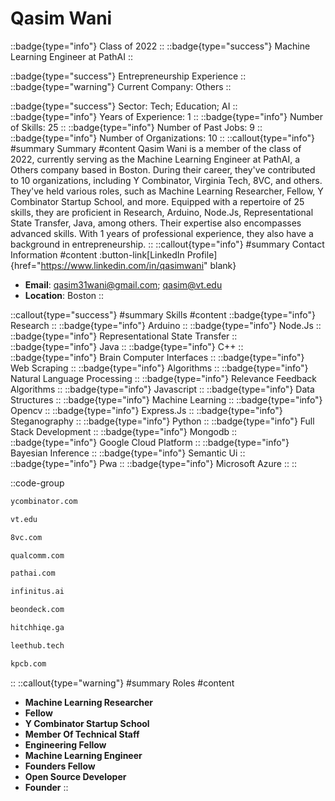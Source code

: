 # Qasim Wani
::badge{type="info"}
Class of 2022
::
::badge{type="success"}
Machine Learning Engineer at PathAI
::

::badge{type="success"}
Entrepreneurship Experience
::
::badge{type="warning"}
Current Company: Others
::

::badge{type="success"}
Sector: Tech; Education; AI
::
::badge{type="info"}
Years of Experience: 1
::
::badge{type="info"}
Number of Skills: 25
::
::badge{type="info"}
Number of Past Jobs: 9
::
::badge{type="info"}
Number of Organizations: 10
::
::callout{type="info"}
#summary
Summary
#content
Qasim Wani is a member of the class of 2022, currently serving as the Machine Learning Engineer at PathAI, a Others company based in Boston. During their career, they've contributed to 10 organizations, including Y Combinator, Virginia Tech, 8VC, and others. They've held various roles, such as Machine Learning Researcher, Fellow, Y Combinator Startup School, and more. Equipped with a repertoire of 25 skills, they are proficient in Research, Arduino, Node.Js, Representational State Transfer, Java, among others. Their expertise also encompasses advanced skills. With 1 years of professional experience, they also have a background in entrepreneurship.
::
::callout{type="info"}
#summary
Contact Information
#content
:button-link[LinkedIn Profile]{href="https://www.linkedin.com/in/qasimwani" blank}
- **Email**: qasim31wani@gmail.com; qasim@vt.edu
- **Location**: Boston
::

::callout{type="success"}
#summary
Skills
#content
::badge{type="info"}
Research
::
::badge{type="info"}
Arduino
::
::badge{type="info"}
Node.Js
::
::badge{type="info"}
Representational State Transfer
::
::badge{type="info"}
Java
::
::badge{type="info"}
C++
::
::badge{type="info"}
Brain Computer Interfaces
::
::badge{type="info"}
Web Scraping
::
::badge{type="info"}
Algorithms
::
::badge{type="info"}
Natural Language Processing
::
::badge{type="info"}
Relevance Feedback Algorithms
::
::badge{type="info"}
Javascript
::
::badge{type="info"}
Data Structures
::
::badge{type="info"}
Machine Learning
::
::badge{type="info"}
Opencv
::
::badge{type="info"}
Express.Js
::
::badge{type="info"}
Steganography
::
::badge{type="info"}
Python
::
::badge{type="info"}
Full Stack Development
::
::badge{type="info"}
Mongodb
::
::badge{type="info"}
Google Cloud Platform
::
::badge{type="info"}
Bayesian Inference
::
::badge{type="info"}
Semantic Ui
::
::badge{type="info"}
Pwa
::
::badge{type="info"}
Microsoft Azure
::
::

::code-group
```bash [Y Combinator]
ycombinator.com
```
```bash [Virginia Tech]
vt.edu
```
```bash [8VC]
8vc.com
```
```bash [Qualcomm]
qualcomm.com
```
```bash [PathAI]
pathai.com
```
```bash [Infinitus]
infinitus.ai
```
```bash [On Deck]
beondeck.com
```
```bash [HitchHiqe]
hitchhiqe.ga
```
```bash [LeetHub]
leethub.tech
```
```bash [Kleiner Perkins Caufield & Byers]
kpcb.com
```
::
::callout{type="warning"}
#summary
Roles
#content
- **Machine Learning Researcher**
- **Fellow**
- **Y Combinator Startup School**
- **Member Of Technical Staff**
- **Engineering Fellow**
- **Machine Learning Engineer**
- **Founders Fellow**
- **Open Source Developer**
- **Founder**
::

